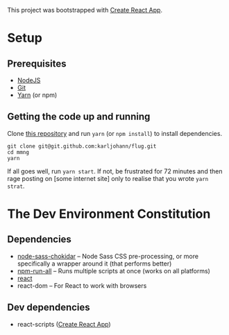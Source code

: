 This project was bootstrapped with [Create React App](https://github.com/facebookincubator/create-react-app).

# Setup
## Prerequisites
- [NodeJS](https://nodejs.org/)
- [Git](https://git-scm.com/)
- [Yarn](https://yarnpkg.com/) (or npm)

## Getting the code up and running
Clone [this repository](http://github.com/karljohann) and run `yarn` (or `npm install`) to install dependencies.
```
git clone git@git.github.com:karljohann/flug.git
cd mmng
yarn
```
If all goes well, run `yarn start`. If not, be frustrated for 72 minutes and then rage posting on [some internet site] only to realise that you wrote `yarn strat`.

# The Dev Environment Constitution

## Dependencies
* [node-sass-chokidar](https://github.com/michaelwayman/node-sass-chokidar) – Node Sass CSS pre-processing, or more specifically a wrapper around it (that performs better)
* [npm-run-all](https://github.com/mysticatea/npm-run-all) – Runs multiple scripts at once (works on all platforms)
* [react](https://facebook.github.io/react/)
* react-dom – For React to work with browsers

## Dev dependencies
* react-scripts ([Create React App](https://github.com/facebookincubator/create-react-app))
